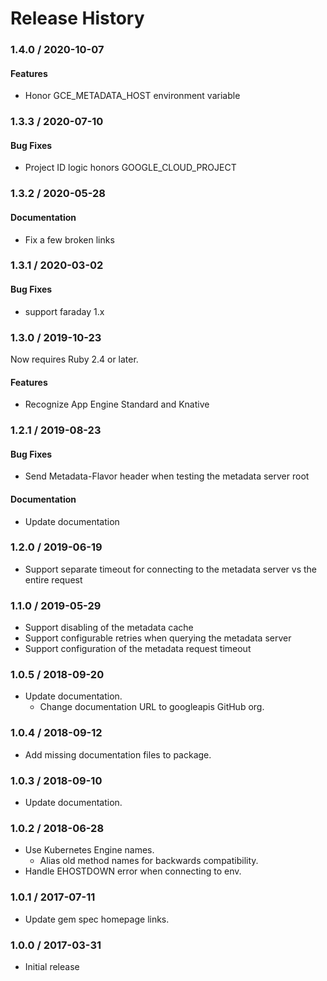 # Release History

### 1.4.0 / 2020-10-07

#### Features

* Honor GCE_METADATA_HOST environment variable

### 1.3.3 / 2020-07-10

#### Bug Fixes

* Project ID logic honors GOOGLE_CLOUD_PROJECT

### 1.3.2 / 2020-05-28

#### Documentation

* Fix a few broken links

### 1.3.1 / 2020-03-02

#### Bug Fixes

* support faraday 1.x

### 1.3.0 / 2019-10-23

Now requires Ruby 2.4 or later.

#### Features

* Recognize App Engine Standard and Knative

### 1.2.1 / 2019-08-23

#### Bug Fixes

* Send Metadata-Flavor header when testing the metadata server root

#### Documentation

* Update documentation

### 1.2.0 / 2019-06-19

* Support separate timeout for connecting to the metadata server vs the entire request

### 1.1.0 / 2019-05-29

* Support disabling of the metadata cache
* Support configurable retries when querying the metadata server
* Support configuration of the metadata request timeout

### 1.0.5 / 2018-09-20

* Update documentation.
  * Change documentation URL to googleapis GitHub org.

### 1.0.4 / 2018-09-12

* Add missing documentation files to package.

### 1.0.3 / 2018-09-10

* Update documentation.

### 1.0.2 / 2018-06-28

* Use Kubernetes Engine names.
  * Alias old method names for backwards compatibility.
* Handle EHOSTDOWN error when connecting to env.

### 1.0.1 / 2017-07-11

* Update gem spec homepage links.

### 1.0.0 / 2017-03-31

* Initial release
